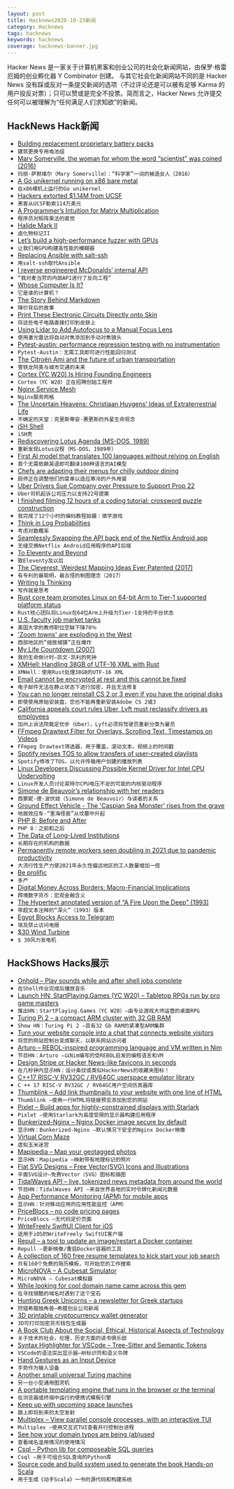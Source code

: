```yaml
---
layout: post
title: Hacknews2020-10-23新闻
category: Hacknews
tags: hacknews
keywords: hacknews
coverage: hacknews-banner.jpg
---
```


Hacker News 是一家关于计算机黑客和创业公司的社会化新闻网站，由保罗·格雷厄姆的创业孵化器 Y Combinator 创建。
与其它社会化新闻网站不同的是 Hacker News 没有踩或反对一条提交新闻的选项（不过评论还是可以被有足够 Karma 的用户投反对票）；只可以赞或是完全不投票。简而言之，Hacker News 允许提交任何可以被理解为“任何满足人们求知欲”的新闻。

## HackNews Hack新闻


- [Building replacement proprietary battery packs](https://www.hallaminventions.com/projects/minidisc-obsession)
- `建筑更换专用电池组`
- [Mary Somerville, the woman for whom the word “scientist” was coined (2016)](https://www.brainpickings.org/2016/12/26/mary-somerville-scientist/)
- `玛丽·萨默维尔（Mary Somerville）：“科学家”一词的被造女人（2016）`
- [A Go unikernel running on x86 bare metal](https://github.com/icexin/eggos)
- `在x86裸机上运行的Go unikernel`
- [Hackers extorted $1.14M from UCSF](https://www.bbc.com/news/technology-53214783)
- `黑客从UCSF勒索114万美元`
- [A Programmer’s Intuition for Matrix Multiplication](https://betterexplained.com/articles/matrix-multiplication/)
- `程序员对矩阵乘法的直觉`
- [Halide Mark II](https://halide.cam/)
- `卤化物标记II`
- [Let’s build a high-performance fuzzer with GPUs](https://blog.trailofbits.com/2020/10/22/lets-build-a-high-performance-fuzzer-with-gpus/)
- `让我们用GPU构建高性能的模糊器`
- [Replacing Ansible with salt-ssh](https://blog.hartwork.org/posts/replacing-ansible-with-salt-ssh-for-speed-and-for-good/)
- `用salt-ssh取代Ansible`
- [I reverse engineered McDonalds’ internal API](https://twitter.com/rashiq/status/1319346264992026624)
- `“我对麦当劳的内部API进行了反向工程”`
- [Whose Computer Is It?](https://tinyapps.org/blog/202010210700_whose_computer_is_it.html)
- `它是谁的计算机？`
- [The Story Behind Markdown](https://capiche.com/e/markdown-history)
- `降价背后的故事`
- [Print These Electronic Circuits Directly onto Skin](https://spectrum.ieee.org/the-human-os/biomedical/devices/skin-circuits)
- `将这些电子电路直接打印到皮肤上`
- [Using Lidar to Add Autofocus to a Manual Focus Lens](http://sonyaddict.com/2020/10/20/f-0-95-autofocus-on-any-camera-with-lidar/)
- `使用激光雷达将自动对焦添加到手动对焦镜头`
- [Pytest-austin: performance regression testing with no instrumentation](https://github.com/P403n1x87/pytest-austin)
- `Pytest-Austin：无需工具即可进行性能回归测试`
- [The Citroën Ami and the future of urban transportation](https://www.theturnsignalblog.com/blog/ami-and-future-of-transportation/)
- `雪铁龙阿美与城市交通的未来`
- [Cortex (YC W20) Is Hiring Founding Engineers](https://angel.co/company/cortex-10/jobs/957351-founding-software-engineer)
- `Cortex（YC W20）正在招聘创始工程师`
- [Nginx Service Mesh](https://www.nginx.com/blog/introducing-nginx-service-mesh/)
- `Nginx服务网格`
- [The Uncertain Heavens: Christiaan Huygens’ Ideas of Extraterrestrial Life](https://publicdomainreview.org/essay/the-uncertain-heavens/)
- `不确定的天堂：克里斯蒂安·惠更斯的外星生命观念`
- [iSH Shell](https://apps.apple.com/us/app/ish-shell/id1436902243)
- `iSH壳`
- [Rediscovering Lotus Agenda (MS-DOS, 1989)](https://lock.cmpxchg8b.com/lotusagenda.html)
- `重新发现Lotus议程（MS-DOS，1989年）`
- [First AI model that translates 100 languages without relying on English](https://about.fb.com/news/2020/10/first-multilingual-machine-translation-model/)
- `首个无需依赖英语即可翻译100种语言的AI模型`
- [Chefs are adapting their menus for chilly outdoor dining](https://www.bloomberg.com/news/articles/2020-10-21/how-chefs-are-adapting-their-menus-for-chilly-outdoor-dining)
- `厨师正在调整他们的菜单以适应寒冷的户外用餐`
- [Uber Drivers Sue Company over Pressure to Support Prop 22](https://news.bloomberglaw.com/daily-labor-report/uber-drivers-sue-company-over-pressure-to-support-prop-22)
- `Uber司机起诉公司压力以支持22号提案`
- [I finished filming 12 hours of a coding tutorial: crossword puzzle construction](https://www.youtube.com/playlist?list=PLg4AoophFZWZ7Llifowo-1WGMVICq-mfw)
- `我完成了12个小时的编码教程拍摄：填字游戏`
- [Think in Log Probabilities](https://moultano.wordpress.com/2013/08/09/logs-tails-long-tails/)
- `考虑对数概率`
- [Seamlessly Swapping the API back end of the Netflix Android app](https://netflixtechblog.com/seamlessly-swapping-the-api-backend-of-the-netflix-android-app-3d4317155187)
- `无缝交换Netflix Android应用程序的API后端`
- [To Eleventy and Beyond](https://hacks.mozilla.org/2020/10/to-eleventy-and-beyond/)
- `致Eleventy及以后`
- [The Cleverest, Weirdest Mapping Ideas Ever Patented (2017)](https://www.nationalgeographic.com/news/2017/08/maps-inventions-history-patents-monmonier-cartography/)
- `有专利的最聪明，最古怪的制图理念（2017）`
- [Writing Is Thinking](https://alistapart.com/article/writing-is-thinking/)
- `写作就是思考`
- [Rust core team promotes Linux on 64-bit Arm to Tier-1 supported platform status](https://github.com/rust-lang/rfcs/pull/2959#issuecomment-714786434)
- `Rust核心团队将Linux在64位Arm上升级为Tier-1支持的平台状态`
- [U.S. faculty job market tanks](https://sci-hub.st/10.1126/science.370.6514.272)
- `美国大学的教师职位空缺下降70％`
- ['Zoom towns' are exploding in the West](https://www.fastcompany.com/90564796/zoom-towns-are-exploding-in-the-west)
- `西部地区的“缩放城镇”正在爆炸`
- [My Life Countdown (2007)](https://kk.org/ct2/my-life-countdown-1/)
- `我的生命倒计时–凯文·凯利的死钟`
- [XMHell: Handling 38GB of UTF-16 XML with Rust](http://usethe.computer/posts/14-xmhell.html)
- `XMHell：使用Rust处理38GB的UTF-16 XML`
- [Email cannot be encrypted at rest and this cannot be fixed](https://www.migadu.com/procon/#not-encrypted-at-rest)
- `电子邮件无法在静止状态下进行加密，并且无法修复`
- [You can no longer reinstall CS 2 or 3 even if you have the original disks](https://helpx.adobe.com/creative-suite.html)
- `即使使用原始安装盘，您也不能再重新安装Adobe CS 2或3`
- [California appeals court rules Uber, Lyft must reclassify drivers as employees](https://www.reuters.com/article/us-uber-california-drivers/california-appeals-court-rules-uber-lyft-must-reclassify-drivers-as-employees-idUSKBN27805F)
- `加州上诉法院裁定优步（Uber），Lyft必须将驾驶员重新分类为雇员`
- [FFmpeg Drawtext Filter for Overlays, Scrolling Text, Timestamps on Videos](https://ottverse.com/ffmpeg-drawtext-filter-dynamic-overlays-timecode-scrolling-text-credits/)
- `FFmpeg Drawtext筛选器，用于覆盖，滚动文本，视频上的时间戳`
- [Spotify revises TOS to allow transfers of user-created playlists](https://twitter.com/songshift/status/1318916343819882501)
- `Spotify修改了TOS，以允许传输用户创建的播放列表`
- [Linux Developers Discussing Possible Kernel Driver for Intel CPU Undervolting](https://www.phoronix.com/scan.php?page=news_item&px=Linux-Intel-Undervolt-Kernel)
- `Linux开发人员讨论英特尔CPU电压不足的可能的内核驱动程序`
- [Simone de Beauvoir’s relationship with her readers](https://bostonreview.net/philosophy-religion-gender-sexuality/vivian-gornick-obligation-self-discovery)
- `西蒙妮·德·波伏娃（Simone de Beauvoir）与读者的关系`
- [Ground Effect Vehicle - The 'Caspian Sea Monster' rises from the grave](https://www.cnn.com/travel/article/caspian-sea-monster-ekranoplan/index.html)
- `地面效应车-“里海怪兽”从坟墓中升起`
- [PHP 8: Before and After](https://stitcher.io/blog/php-8-before-and-after)
- `PHP 8：之前和之后`
- [The Data of Long-Lived Institutions](https://blog.longnow.org/02020/10/21/the-data-of-long-lived-institutions/)
- `长期存在的机构的数据`
- [Permanently remote workers seen doubling in 2021 due to pandemic productivity](https://www.reuters.com/article/us-health-coronavirus-technology-idUSKBN2772P0)
- `大流行性生产力使2021年永久性偏远地区的工人数量增加一倍`
- [Be prolific](https://www.chrismytton.com/be-prolific/?)
- `多产`
- [Digital Money Across Borders: Macro-Financial Implications](https://www.imf.org/en/Publications/Policy-Papers/Issues/2020/10/17/Digital-Money-Across-Borders-Macro-Financial-Implications-49823)
- `跨境数字货币：宏观金融含义`
- [The Hypertext annotated version of “A Fire Upon the Deep” (1993)](https://groups.google.com/g/rec.arts.sf.written/c/vc1Bk-O4j14/m/j0-mYVykVnoJ)
- `带超文本注释的“深火”（1993）版本`
- [Egypt Blocks Access to Telegram](https://masaar.net/en/the-egyptian-authorities-block-telegram/)
- `埃及禁止访问电报`
- [$30 Wind Turbine](http://opensourcelowtech.org/wind_turbine.html)
- `$ 30风力发电机`


## HackShows Hacks展示

- [ Onhold – Play sounds while and after shell jobs complete](https://github.com/alexdelorenzo/onhold)
- `在Shell作业完成后播放音乐`
- [Launch HN: StartPlaying.Games (YC W20) – Tabletop RPGs run by pro game masters](https://startplaying.games/)
- `推出HN：StartPlaying.Games（YC W20）–由专业游戏大师运营的桌面RPG`
- [ Turing Pi 2 – a compact ARM cluster with 32 GB RAM](https://turingpi.com/turing-pi-2/)
- `Show HN：Turing Pi 2 –具有32 Gb RAM的紧凑型ARM集群`
- [ Turn your website console into a chat that connects website visitors](https://www.consolechat.io)
- `将您的网站控制台变成聊天，以联系网站访问者`
- [ Arturo – REBOL-inspired programming language and VM written in Nim](https://github.com/arturo-lang)
- `节目HN：Arturo –以Nim编写的受REBOL启发的编程语言和VM`
- [ Design Stripe or Hacker News-like favicons in seconds](https://formito.com/tools/favicon)
- `在几秒钟内显示HN：设计条纹或类似HackerNews的收藏夹图标！`
- [ C++17 RISC-V RV32GC / RV64GC userspace emulator library](https://github.com/fwsGonzo/libriscv)
- `C ++ 17 RISC-V RV32GC / RV64GC用户空间仿真器库`
- [ Thumblink – Add link thumbnails to your website with one line of HTML](https://thumblink.com/?hn)
- `Thumblink –使用一行HTML将链接预览添加到您的网站`
- [ Pixlet – Build apps for highly-constrained displays with Starlark](https://github.com/tidbyt/pixlet)
- `Pixlet –使用Starlark为高度受限的显示器构建应用程序`
- [ Bunkerized-Nginx – Nginx Docker image secure by default](https://github.com/bunkerity/bunkerized-nginx)
- `显示HN：Bunkerized-Nginx –默认情况下安全的Nginx Docker映像`
- [ Virtual Corn Maze](http://noisyowl.com/corn/)
- `虚拟玉米迷宫`
- [ Mapipedia – Map your geotagged photos](https://mapipedia.com/)
- `显示HN：Mapipedia –映射带有地理标记的照片`
- [ Flat SVG Designs – Free Vector(SVG) Icons and Illustrations](https://flat-svg-designs.net/en/)
- `平面SVG设计–免费Vector（SVG）图标和插图`
- [ TidalWaves API – live, tokenized news metadata from around the world](https://tidalwaves.io)
- `节目HN：TidalWaves API –来自世界各地的实时令牌化新闻元数据`
- [ App Performance Monitoring (APM) for mobile apps](https://instabug.com/product/app-performance-monitoring)
- `显示HN：针对移动应用的应用性能监控（APM）`
- [ PriceBlocs – no code pricing pages](https://priceblocs.com/)
- `PriceBlocs –无代码定价页面`
- [ WriteFreely SwiftUI Client for iOS](https://github.com/writeas/writefreely-swiftui-multiplatform)
- `适用于iOS的WriteFreely SwiftUI客户端`
- [ Repull – a tool to update an image/restart a Docker container](https://github.com/jdevelop/repull)
- `Repull –更新映像/重启Docker容器的工具`
- [ A collection of 160 free resume templates to kick start your job search](https://www.freesumes.com/free-resume-templates-for-ms-word/)
- `共有160个免费的简历模板，可开始您的工作搜索`
- [ MicroNOVA – A Cubesat Simulator](https://shop.exodusorbitals.com/product/micronova-cubesat-simulator/)
- `MicroNOVA – Cubesat模拟器`
- [ While looking for cool domain name came across this gem](item?id=24852913)
- `在寻找很酷的域名时遇到了这个宝石`
- [ Hunting Greek Unicorns – a newsletter for Greek startups](https://startuppirate.substack.com/)
- `狩猎希腊独角兽–希腊创业公司新闻`
- [ 3D printable cryptocurrency wallet generator](https://github.com/bagyoni/print-a-coin)
- `3D可打印加密货币钱包生成器`
- [ A Book Club About the Social, Ethical, Historical Aspects of Technology](https://launchpass.com/tech-culture-club)
- `关于技术的社会，伦理，历史方面的读书俱乐部`
- [ Syntax Highlighter for VSCode – Tree-Sitter and Semantic Tokens](https://github.com/EvgeniyPeshkov/syntax-highlighter)
- `VSCode的语法突出显示器–树标识符和语义令牌`
- [ Hand Gestures as an Input Device](https://github.com/bm371613/gest)
- `手势作为输入设备`
- [ Another small universal Turing machine](http://lambdaway.free.fr/lambdawalks/?view=tm)
- `另一台小型通用图灵机`
- [ A portable templating engine that runs in the browser or the terminal](https://github.com/levinunnink/merge.js)
- `在浏览器或终端中运行的便携式模板引擎`
- [ Keep up with upcoming space launches](https://apps.apple.com/us/app/spacetime-rocket-launch-times/id1515033023#?platform=iphone)
- `跟上即将到来的太空发射`
- [ Multiplex – View parallel console processes, with an interactive TUI](https://github.com/dankilman/multiplex)
- `Multiplex –使用交互式TUI查看并行控制台进程`
- [ See how your domain typos are being (ab)used](https://www.typodomains.com/)
- `查看域名滥用情况的使用情况`
- [ Csql – Python lib for composeable SQL queries](https://github.com/akdor1154/python-csql)
- `Csql –用于可组合SQL查询的Python库`
- [ Source code and build system used to generate the book Hands-on Scala](https://github.com/handsonscala/build)
- `用于生成《动手Scala》一书的源代码和构建系统`

